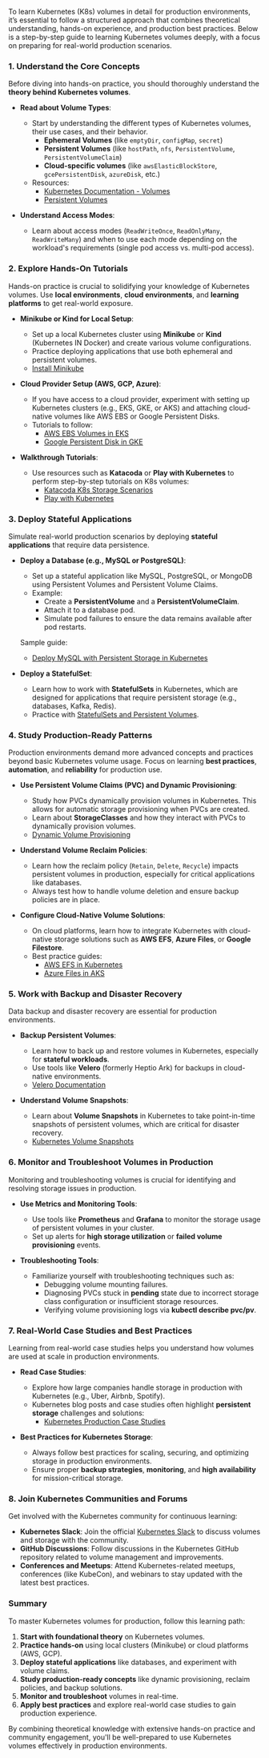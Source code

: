 To learn Kubernetes (K8s) volumes in detail for production environments, it’s essential to follow a structured approach that combines theoretical understanding, hands-on experience, and production best practices. Below is a step-by-step guide to learning Kubernetes volumes deeply, with a focus on preparing for real-world production scenarios.

### 1. **Understand the Core Concepts**

Before diving into hands-on practice, you should thoroughly understand the **theory behind Kubernetes volumes**.

- **Read about Volume Types**:
   - Start by understanding the different types of Kubernetes volumes, their use cases, and their behavior.
     - **Ephemeral Volumes** (like `emptyDir`, `configMap`, `secret`)
     - **Persistent Volumes** (like `hostPath`, `nfs`, `PersistentVolume`, `PersistentVolumeClaim`)
     - **Cloud-specific volumes** (like `awsElasticBlockStore`, `gcePersistentDisk`, `azureDisk`, etc.)
   - Resources: 
     - [Kubernetes Documentation - Volumes](https://kubernetes.io/docs/concepts/storage/volumes/)
     - [Persistent Volumes](https://kubernetes.io/docs/concepts/storage/persistent-volumes/)

- **Understand Access Modes**:
   - Learn about access modes (`ReadWriteOnce`, `ReadOnlyMany`, `ReadWriteMany`) and when to use each mode depending on the workload's requirements (single pod access vs. multi-pod access).

### 2. **Explore Hands-On Tutorials**

Hands-on practice is crucial to solidifying your knowledge of Kubernetes volumes. Use **local environments**, **cloud environments**, and **learning platforms** to get real-world exposure.

- **Minikube or Kind for Local Setup**:
   - Set up a local Kubernetes cluster using **Minikube** or **Kind** (Kubernetes IN Docker) and create various volume configurations.
   - Practice deploying applications that use both ephemeral and persistent volumes.
   - [Install Minikube](https://minikube.sigs.k8s.io/docs/start/)

- **Cloud Provider Setup (AWS, GCP, Azure)**:
   - If you have access to a cloud provider, experiment with setting up Kubernetes clusters (e.g., EKS, GKE, or AKS) and attaching cloud-native volumes like AWS EBS or Google Persistent Disks.
   - Tutorials to follow:
     - [AWS EBS Volumes in EKS](https://docs.aws.amazon.com/eks/latest/userguide/ebs-csi.html)
     - [Google Persistent Disk in GKE](https://cloud.google.com/kubernetes-engine/docs/how-to/persistent-volumes)

- **Walkthrough Tutorials**:
   - Use resources such as **Katacoda** or **Play with Kubernetes** to perform step-by-step tutorials on K8s volumes:
     - [Katacoda K8s Storage Scenarios](https://www.katacoda.com/courses/kubernetes/storage)
     - [Play with Kubernetes](https://labs.play-with-k8s.com/)

### 3. **Deploy Stateful Applications**

Simulate real-world production scenarios by deploying **stateful applications** that require data persistence.

- **Deploy a Database (e.g., MySQL or PostgreSQL)**:
   - Set up a stateful application like MySQL, PostgreSQL, or MongoDB using Persistent Volumes and Persistent Volume Claims.
   - Example:
     - Create a **PersistentVolume** and a **PersistentVolumeClaim**.
     - Attach it to a database pod.
     - Simulate pod failures to ensure the data remains available after pod restarts.

   Sample guide:
   - [Deploy MySQL with Persistent Storage in Kubernetes](https://kubernetes.io/docs/tasks/run-application/run-single-instance-stateful-application/)

- **Deploy a StatefulSet**:
   - Learn how to work with **StatefulSets** in Kubernetes, which are designed for applications that require persistent storage (e.g., databases, Kafka, Redis).
   - Practice with [StatefulSets and Persistent Volumes](https://kubernetes.io/docs/concepts/workloads/controllers/statefulset/).

### 4. **Study Production-Ready Patterns**

Production environments demand more advanced concepts and practices beyond basic Kubernetes volume usage. Focus on learning **best practices**, **automation**, and **reliability** for production use.

- **Use Persistent Volume Claims (PVC) and Dynamic Provisioning**:
   - Study how PVCs dynamically provision volumes in Kubernetes. This allows for automatic storage provisioning when PVCs are created.
   - Learn about **StorageClasses** and how they interact with PVCs to dynamically provision volumes.
   - [Dynamic Volume Provisioning](https://kubernetes.io/docs/concepts/storage/dynamic-provisioning/)

- **Understand Volume Reclaim Policies**:
   - Learn how the reclaim policy (`Retain`, `Delete`, `Recycle`) impacts persistent volumes in production, especially for critical applications like databases.
   - Always test how to handle volume deletion and ensure backup policies are in place.

- **Configure Cloud-Native Volume Solutions**:
   - On cloud platforms, learn how to integrate Kubernetes with cloud-native storage solutions such as **AWS EFS**, **Azure Files**, or **Google Filestore**.
   - Best practice guides:
     - [AWS EFS in Kubernetes](https://aws.amazon.com/blogs/containers/persistent-storage-using-the-new-efs-csi-driver-for-kubernetes/)
     - [Azure Files in AKS](https://docs.microsoft.com/en-us/azure/aks/azure-files-dynamic-pv)

### 5. **Work with Backup and Disaster Recovery**

Data backup and disaster recovery are essential for production environments.

- **Backup Persistent Volumes**:
   - Learn how to back up and restore volumes in Kubernetes, especially for **stateful workloads**.
   - Use tools like **Velero** (formerly Heptio Ark) for backups in cloud-native environments.
   - [Velero Documentation](https://velero.io/docs/main/)

- **Understand Volume Snapshots**:
   - Learn about **Volume Snapshots** in Kubernetes to take point-in-time snapshots of persistent volumes, which are critical for disaster recovery.
   - [Kubernetes Volume Snapshots](https://kubernetes.io/docs/concepts/storage/volume-snapshots/)

### 6. **Monitor and Troubleshoot Volumes in Production**

Monitoring and troubleshooting volumes is crucial for identifying and resolving storage issues in production.

- **Use Metrics and Monitoring Tools**:
   - Use tools like **Prometheus** and **Grafana** to monitor the storage usage of persistent volumes in your cluster.
   - Set up alerts for **high storage utilization** or **failed volume provisioning** events.

- **Troubleshooting Tools**:
   - Familiarize yourself with troubleshooting techniques such as:
     - Debugging volume mounting failures.
     - Diagnosing PVCs stuck in **pending** state due to incorrect storage class configuration or insufficient storage resources.
     - Verifying volume provisioning logs via **kubectl describe pvc/pv**.

### 7. **Real-World Case Studies and Best Practices**

Learning from real-world case studies helps you understand how volumes are used at scale in production environments.

- **Read Case Studies**:
   - Explore how large companies handle storage in production with Kubernetes (e.g., Uber, Airbnb, Spotify).
   - Kubernetes blog posts and case studies often highlight **persistent storage** challenges and solutions:
     - [Kubernetes Production Case Studies](https://kubernetes.io/case-studies/)

- **Best Practices for Kubernetes Storage**:
   - Always follow best practices for scaling, securing, and optimizing storage in production environments.
   - Ensure proper **backup strategies**, **monitoring**, and **high availability** for mission-critical storage.

### 8. **Join Kubernetes Communities and Forums**

Get involved with the Kubernetes community for continuous learning:

- **Kubernetes Slack**: Join the official [Kubernetes Slack](http://slack.k8s.io/) to discuss volumes and storage with the community.
- **GitHub Discussions**: Follow discussions in the Kubernetes GitHub repository related to volume management and improvements.
- **Conferences and Meetups**: Attend Kubernetes-related meetups, conferences (like KubeCon), and webinars to stay updated with the latest best practices.

### Summary

To master Kubernetes volumes for production, follow this learning path:

1. **Start with foundational theory** on Kubernetes volumes.
2. **Practice hands-on** using local clusters (Minikube) or cloud platforms (AWS, GCP).
3. **Deploy stateful applications** like databases, and experiment with volume claims.
4. **Study production-ready concepts** like dynamic provisioning, reclaim policies, and backup solutions.
5. **Monitor and troubleshoot** volumes in real-time.
6. **Apply best practices** and explore real-world case studies to gain production experience.

By combining theoretical knowledge with extensive hands-on practice and community engagement, you'll be well-prepared to use Kubernetes volumes effectively in production environments.
